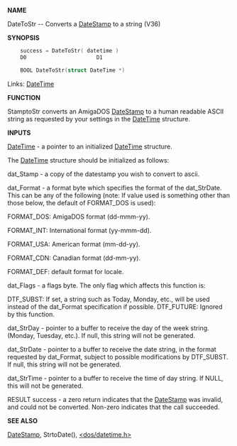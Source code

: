 
**NAME**

DateToStr -- Converts a [DateStamp](_0068.md) to a string (V36)

**SYNOPSIS**

```c
    success = DateToStr( datetime )
    D0                      D1

    BOOL DateToStr(struct DateTime *)

```
Links: [DateTime](_0060.md) 

**FUNCTION**

StamptoStr converts an AmigaDOS [DateStamp](_0068.md) to a human
readable ASCII string as requested by your settings in the
[DateTime](_0060.md) structure.

**INPUTS**

[DateTime](_0060.md) - a pointer to an initialized [DateTime](_0060.md) structure.

The [DateTime](_0060.md) structure should be initialized as follows:

dat_Stamp - a copy of the datestamp you wish to convert to
ascii.

dat_Format - a format   byte which specifies the format of the
dat_StrDate.  This can be any of the following
(note: If value used is something other than those
below, the default of FORMAT_DOS is used):

FORMAT_DOS:     AmigaDOS format (dd-mmm-yy).

FORMAT_INT:     International format (yy-mmm-dd).

FORMAT_USA:     American format (mm-dd-yy).

FORMAT_CDN:     Canadian format (dd-mm-yy).

FORMAT_DEF:     default format for locale.

dat_Flags - a   flags byte.  The only flag which affects this
function is:

DTF_SUBST:      If set, a string such as Today,
Monday, etc., will be used instead
of the dat_Format specification if
possible.
DTF_FUTURE:     Ignored by this function.

dat_StrDay - pointer to a buffer to receive the day of the
week string.  (Monday, Tuesday, etc.). If null, this
string will not be generated.

dat_StrDate -   pointer to a buffer to receive the date
string, in the format requested by dat_Format,
subject to possible modifications by DTF_SUBST.  If
null, this string will not be generated.

dat_StrTime -   pointer to a buffer to receive the time of day
string. If NULL, this will not be generated.

RESULT
success - a zero return indicates that the [DateStamp](_0068.md) was
invalid, and could not be converted.  Non-zero
indicates that the call succeeded.

**SEE ALSO**

[DateStamp](DateStamp.md), StrtoDate(), [&#060;dos/datetime.h&#062;](_0060.md)
